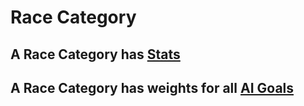 # Race Category

## A Race Category has [Stats](stats.md)

## A Race Category has weights for all [AI Goals](aiGoals.md)
